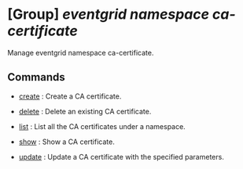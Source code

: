 # [Group] _eventgrid namespace ca-certificate_

Manage eventgrid namespace ca-certificate.

## Commands

- [create](/Commands/eventgrid/namespace/ca-certificate/_create.md)
: Create a CA certificate.

- [delete](/Commands/eventgrid/namespace/ca-certificate/_delete.md)
: Delete an existing CA certificate.

- [list](/Commands/eventgrid/namespace/ca-certificate/_list.md)
: List all the CA certificates under a namespace.

- [show](/Commands/eventgrid/namespace/ca-certificate/_show.md)
: Show a CA certificate.

- [update](/Commands/eventgrid/namespace/ca-certificate/_update.md)
: Update a CA certificate with the specified parameters.
